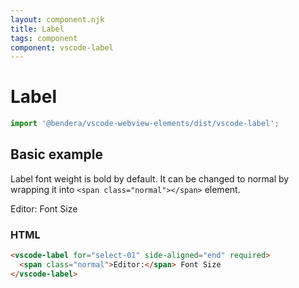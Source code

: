 ```yaml
---
layout: component.njk
title: Label
tags: component
component: vscode-label
---
```


# Label

```typescript
import '@bendera/vscode-webview-elements/dist/vscode-label';
```

## Basic example

Label font weight is bold by default. It can be changed to normal by wrapping it into `<span class="normal"></span>` element.

<component-preview>
  <vscode-label for="select-01" side-aligned="end" required>
    <span class="normal">Editor:</span> Font Size
  </vscode-label>
</component-preview>

### HTML

```html
<vscode-label for="select-01" side-aligned="end" required>
  <span class="normal">Editor:</span> Font Size
</vscode-label>
```